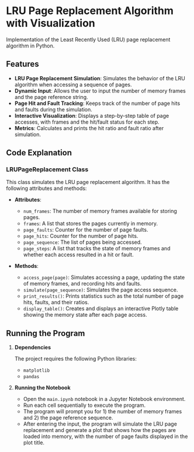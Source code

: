 # LRU Page Replacement Algorithm with Visualization

Implementation of the Least Recently Used (LRU) page replacement algorithm in Python.

## Features

- **LRU Page Replacement Simulation**: Simulates the behavior of the LRU algorithm when accessing a sequence of pages.
- **Dynamic Input**: Allows the user to input the number of memory frames and the page reference string.
- **Page Hit and Fault Tracking**: Keeps track of the number of page hits and faults during the simulation.
- **Interactive Visualization**: Displays a step-by-step table of page accesses, with frames and the hit/fault status for each step.
- **Metrics**: Calculates and prints the hit ratio and fault ratio after simulation.

## Code Explanation

### LRUPageReplacement Class

This class simulates the LRU page replacement algorithm. It has the following attributes and methods:

- **Attributes**:

  - `num_frames`: The number of memory frames available for storing pages.
  - `frames`: A list that stores the pages currently in memory.
  - `page_faults`: Counter for the number of page faults.
  - `page_hits`: Counter for the number of page hits.
  - `page_sequence`: The list of pages being accessed.
  - `page_steps`: A list that tracks the state of memory frames and whether each access resulted in a hit or fault.

- **Methods**:
  - `access_page(page)`: Simulates accessing a page, updating the state of memory frames, and recording hits and faults.
  - `simulate(page_sequence)`: Simulates the page access sequence.
  - `print_results()`: Prints statistics such as the total number of page hits, faults, and their ratios.
  - `display_table()`: Creates and displays an interactive Plotly table showing the memory state after each page access.

## Running the Program

1. **Dependencies**

   The project requires the following Python libraries:

   - `matplotlib`
   - `pandas`

2. **Running the Notebook**
   - Open the `main.ipynb` notebook in a Jupyter Notebook environment.
   - Run each cell sequentially to execute the program.
   - The program will prompt you for 1) the number of memory frames and 2) the page reference sequence.
   - After entering the input, the program will simulate the LRU page replacement and generate a plot that shows how the pages are loaded into memory, with the number of page faults displayed in the plot title.
